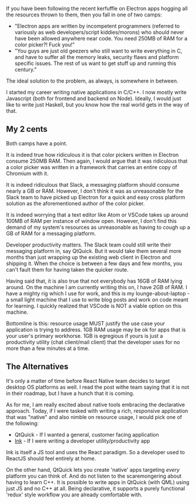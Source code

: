 If you have been following the recent kerfuffle on Electron apps hogging all the resources thrown to them, then you fall in one of two camps:

- "Electron apps are written by incompetent programmers (referred to variously as web developers/script kiddies/morons) who should never have been allowed anywhere near code. You need 250MB of RAM for a color picker?! Fuck you!"
- "You guys are just old geezers who still want to write everything in C, and have to suffer all the memory leaks, security flaws and platform specific issues. The rest of us want to get stuff up and running this century."

The ideal solution to the problem, as always, is somewhere in between.

I started my career writing native applications in C/C++. I now mostly write Javascript (both for frontend and backend on Node). Ideally, I would just like to write just Haskell, but you know how the real world gets in the way of that.

## My 2 cents

Both camps have a point.

It is indeed true how ridiculous it is that color pickers written in Electron consume 250MB RAM. Then again, I would argue that it was ridiculous that a color picker was written in a framework that carries an entire copy of Chromium with it.

It is indeed ridiculous that Slack, a messaging platform should consume nearly a GB or RAM. However, I don't think it was as unreasonable for the Slack team to have picked up Electron for a quick and easy cross platform solution as the aforementioned author of the color picker.

It is indeed worrying that a text editor like Atom or VSCode takes up around 100MB of RAM per instance of window open. However, I don't find this demand of my system's resources as unreasonable as having to cough up a GB of RAM for a messaging platform.

Developer productivity matters. The Slack team could still write their messaging platform in, say QtQuick. But it would take them several more months than just wrapping up the existing web client in Electron and shipping it. When the choice is between a few days and few months, you can't fault them for having taken the quicker route.

Having said that, it is also true that not everybody has 16GB of RAM lying around. On the machine I am currently writing this on, I have 2GB of RAM. I have a mighty rig which I use for work, and this is my lounge-about-laptop - a small light machine that I use to write blog posts and work on code meant for learning. I quickly realized that VSCode is NOT a viable option on this machine. 

Bottomline is this: resource usage MUST justify the use case your application is trying to address. 1GB RAM usage may be ok for apps that is your user's primary workhorse. 1GB is egregious if yours is just a productivity utility (chat client/mail client) that the developer uses for no more than a few minutes at a time.

## The Alternatives

It's only a matter of time before React Native team decides to target desktop OS platforms as well. I read the post withe team saying that it is not in their roadmap, but I have a hunch that it is coming.

As for me, I am really excited about native tools embracing the declarative approach. Today, if I were tasked with writing a rich, responsive application that was "native" and also nimble on resource usage, I would pick one of the following:

- QtQuick - If I wanted a general, customer facing application
- [Ink](https://github.com/vadimdemedes/ink) - If I were writing a developer utility/productivity app

Ink is itself a JS tool and uses the React paradigm. So a developer used to ReactJS should feel entirely at home.

On the other hand, QtQuick lets you create 'native' apps targeting *every* platform you can think of. And do not listen to the scaremongering about having to learn C++. It is possible to write apps in QtQuick (with QML) using just JS and no C++ at all. Being declarative, it supports a purely functional 'redux' style workflow you are already comfortable with.
